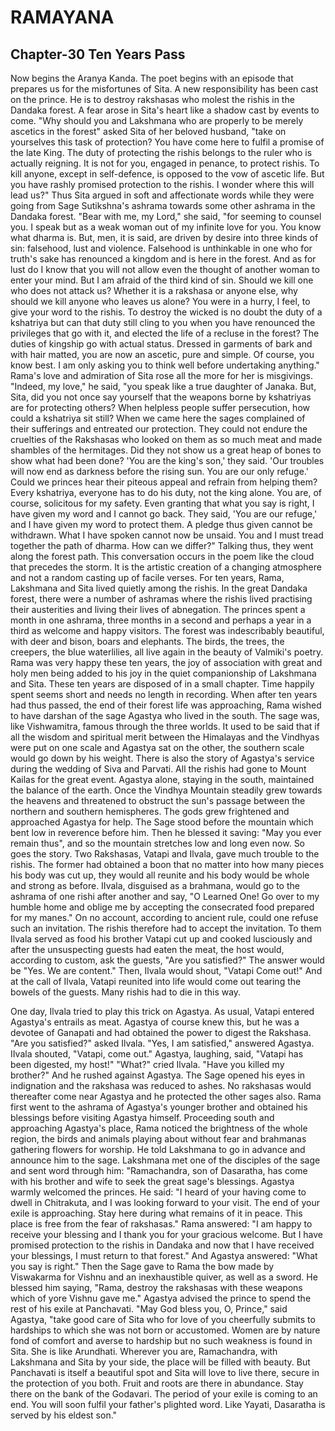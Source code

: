 # RAMAYANA
## Chapter-30 Ten Years Pass

Now begins the Aranya Kanda. The poet begins with an episode that prepares us for the misfortunes of Sita. A new responsibility has been cast on the prince. He is to destroy rakshasas who molest the rishis in the Dandaka forest. A fear arose in Sita's heart like a shadow cast by events to come. "Why should you and Lakshmana who are properly to be merely ascetics in the forest" asked Sita of her beloved husband, "take on yourselves this task of protection? You have come here to fulfil a promise of the late King. The duty of protecting the rishis belongs to the ruler who is actually reigning. It is not for you, engaged in penance, to protect rishis. To kill anyone, except in self-defence, is opposed to the vow of ascetic life. But you have rashly promised protection to the rishis. I wonder where this will lead us?" Thus Sita argued in soft and affectionate words while they were going from Sage Sutikshna's ashrama towards some other ashrama in the Dandaka forest. "Bear with me, my Lord," she said, "for seeming to counsel you. I speak but as a weak woman out of my infinite love for you. You know what dharma is. But, men, it is said, are driven by desire into three kinds of sin: falsehood, lust and violence. Falsehood is unthinkable in one who for truth's sake has renounced a kingdom and is here in the forest. And as for lust do I know that you will not allow even the thought of another woman to enter your mind. But I am afraid of the third kind of sin. Should we kill one who does not attack us? Whether it is a rakshasa or anyone else, why should we kill anyone who leaves us alone? You were in a hurry, I feel, to give your word to the rishis. To destroy the wicked is no doubt the duty of a kshatriya but can that duty still cling to you when you have renounced the privileges that go with it, and elected the life of a recluse in the forest? The duties of kingship go with actual status. Dressed in garments of bark and with hair matted, you are now an ascetic, pure and simple. Of course, you know best. I am only asking you to think well before undertaking anything." Rama's love and admiration of Sita rose all the more for her is misgivings. "Indeed, my love," he said, "you speak like a true daughter of Janaka. But, Sita, did you not once say yourself that the weapons borne by kshatriyas are for protecting others? When helpless people suffer persecution, how could a kshatriya sit still? When we came here the sages complained of their sufferings and entreated our protection. They could not endure the cruelties of the Rakshasas who looked on them as so much meat and made shambles of the hermitages. Did they not show us a great heap of bones to show what had been done? 'You are the king's son,' they said. 'Our troubles will now end as darkness before the rising sun. You are our only refuge.' Could we princes hear their piteous appeal and refrain from helping them? Every kshatriya, everyone has to do his duty, not the king alone. You are, of course, solicitous for my safety. Even granting that what you say is right, I have given my word and I cannot go back. They said, 'You are our refuge,' and I have given my word to protect them. A pledge thus given cannot be withdrawn. What I have spoken cannot now be unsaid. You and I must tread together the path of dharma. How can we differ?" Talking thus, they went along the forest path. This conversation occurs in the poem like the cloud that precedes the storm. It is the artistic creation of a changing atmosphere and not a random casting up of facile verses. For ten years, Rama, Lakshmana and Sita lived quietly among the rishis. In the great Dandaka forest, there were a number of ashramas where the rishis lived practising their austerities and living their lives of abnegation. The princes spent a month in one ashrama, three months in a second and perhaps a year in a third as welcome and happy visitors. The forest was indescribably beautiful, with deer and bison, boars and elephants. The birds, the trees, the creepers, the blue waterlilies, all live again in the beauty of Valmiki's poetry. Rama was very happy these ten years, the joy of association with great and holy men being added to his joy in the quiet companionship of Lakshmana and Sita. These ten years are disposed of in a small chapter. Time happily spent seems short and needs no length in recording. When after ten years had thus passed, the end of their forest life was approaching, Rama wished to have darshan of the sage Agastya who lived in the south. The sage was, like Vishwamitra, famous through the three worlds. It used to be said that if all the wisdom and spiritual merit between the Himalayas and the Vindhyas were put on one scale and Agastya sat on the other, the southern scale would go down by his weight. There is also the story of Agastya's service during the wedding of Siva and Parvati. All the rishis had gone to Mount Kailas for the great event. Agastya alone, staying in the south, maintained the balance of the earth. Once the Vindhya Mountain steadily grew towards the heavens and threatened to obstruct the sun's passage between the northern and southern hemispheres. The gods grew frightened and approached Agastya for help. The Sage stood before the mountain which bent low in reverence before him. Then he blessed it saving: "May you ever remain thus", and so the mountain stretches low and long even now. So goes the story. Two Rakshasas, Vatapi and Ilvala, gave much trouble to the rishis. The former had obtained a boon that no matter into how many pieces his body was cut up, they would all reunite and his body would be whole and strong as before. IIvala, disguised as a brahmana, would go to the ashrama of one rishi after another and say, "O Learned One! Go over to my humble home and oblige me by accepting the consecrated food prepared for my manes." On no account, according to ancient rule, could one refuse such an invitation. The rishis therefore had to accept the invitation. To them Ilvala served as food his brother Vatapi cut up and cooked lusciously and after the unsuspecting guests had eaten the meat, the host would, according to custom, ask the guests, "Are you satisfied?" The answer would be "Yes. We are content." Then, Ilvala would shout, "Vatapi Come out!" And at the call of Ilvala, Vatapi reunited into life would come out tearing the bowels of the guests. Many rishis had to die in this way.

One day, Ilvala tried to play this trick on Agastya. As usual, Vatapi entered Agastya's entrails as meat. Agastya of course knew this, but he was a devotee of Ganapati and had obtained the power to digest the Rakshasa. "Are you satisfied?" asked Ilvala. "Yes, I am satisfied," answered Agastya. IIvala shouted, "Vatapi, come out." Agastya, laughing, said, "Vatapi has been digested, my host!" "What?" cried Ilvala. "Have you killed my brother?" And he rushed against Agastya. The Sage opened his eyes in indignation and the rakshasa was reduced to ashes. No rakshasas would thereafter come near Agastya and he protected the other sages also. Rama first went to the ashrama of Agastya's younger brother and obtained his blessings before visiting Agastya himself. Proceeding south and approaching Agastya's place, Rama noticed the brightness of the whole region, the birds and animals playing about without fear and brahmanas gathering flowers for worship. He told Lakshmana to go in advance and announce him to the sage. Lakshmana met one of the disciples of the sage and sent word through him: "Ramachandra, son of Dasaratha, has come with his brother and wife to seek the great sage's blessings. Agastya warmly welcomed the princes. He said: "I heard of your having come to dwell in Chitrakuta, and I was looking forward to your visit. The end of your exile is approaching. Stay here during what remains of it in peace. This place is free from the fear of rakshasas." Rama answered: "I am happy to receive your blessing and I thank you for your gracious welcome. But I have promised protection to the rishis in Dandaka and now that I have received your blessings, I must return to that forest." And Agastya answered: "What you say is right." Then the Sage gave to Rama the bow made by Viswakarma for Vishnu and an inexhaustible quiver, as well as a sword. He blessed him saying, "Rama, destroy the rakshasas with these weapons which of yore Vishnu gave me." Agastya advised the prince to spend the rest of his exile at Panchavati. "May God bless you, O, Prince," said Agastya, "take good care of Sita who for love of you cheerfully submits to hardships to which she was not born or accustomed. Women are by nature fond of comfort and averse to hardship but no such weakness is found in Sita. She is like Arundhati. Wherever you are, Ramachandra, with Lakshmana and Sita by your side, the place will be filled with beauty. But Panchavati is itself a beautiful spot and Sita will love to live there, secure in the protection of you both. Fruit and roots are there in abundance. Stay there on the bank of the Godavari. The period of your exile is coming to an end. You will soon fulfil your father's plighted word. Like Yayati, Dasaratha is served by his eldest son."